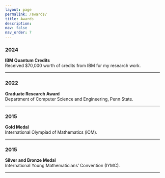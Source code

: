 ```yaml
---
layout: page
permalink: /awards/
title: Awards
description:
nav: false
nav_order: 7
---
```


### 2024
**IBM Quantum Credits**  
Received $70,000 worth of credits from IBM for my research work.  

---

### 2022
**Graduate Research Award**  
Department of Computer Science and Engineering, Penn State.  

---

### 2015
**Gold Medal**  
International Olympiad of Mathematics (iOM).  

---

### 2015
**Silver and Bronze Medal**  
International Young Mathematicians’ Convention (IYMC).  

---

